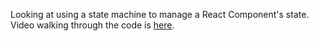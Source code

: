 Looking at using a state machine to manage a React Component's state.
Video walking through the code is [here](https://vimeo.com/313473814).
